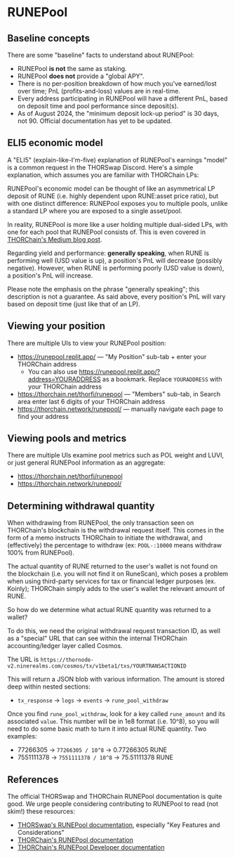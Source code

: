# RUNEPool

## Baseline concepts

There are some "baseline" facts to understand about RUNEPool:

- RUNEPool **is not** the same as staking.
- RUNEPool **does not** provide a "global APY".
- There is no per-position breakdown of how much you've earned/lost over time; PnL (profits-and-loss) values are in real-time.
- Every address participating in RUNEPool will have a different PnL, based on deposit time and pool performance since deposit(s).
- As of August 2024, the "minimum deposit lock-up period" is 30 days, not 90.  Official documentation has yet to be updated.

## ELI5 economic model

A "ELI5" (explain-like-I'm-five) explanation of RUNEPool's earnings "model" is
a common request in the THORSwap Discord.  Here's a simple explanation, which
assumes you are familiar with THORChain LPs:

RUNEPool's economic model can be thought of like an asymmetrical LP deposit of
RUNE (i.e. highly dependent upon RUNE:asset price ratio), but with one distinct
difference: RUNEPool exposes you to multiple pools, unlike a standard LP where
you are exposed to a single asset/pool.

In reality, RUNEPool is more like a user holding multiple dual-sided LPs,
with one for each pool that RUNEPool consists of.  This is even covered in
[THORChain's Medium blog post](https://medium.com/thorchain/runepool-on-thorchain-bf8fef5587d5).

Regarding yield and performance: **generally speaking**, when RUNE is
performing well (USD value is up), a position's PnL will decrease (possibly
negative).  However, when RUNE is performing poorly (USD value is down), a
position's PnL will increase.

Please note the emphasis on the phrase "generally speaking"; this description
is not a guarantee.  As said above, every position's PnL will vary based on
deposit time (just like that of an LP).

## Viewing your position

There are multiple UIs to view your RUNEPool position:

- <https://runepool.replit.app/> &mdash; "My Position" sub-tab + enter your THORChain address
  - You can also use <https://runepool.replit.app/?address=YOURADDRESS> as a bookmark.  Replace `YOURADDRESS` with your THORChain address
- <https://thorchain.net/thorfi/runepool> &mdash; "Members" sub-tab, in Search area enter last 6 digits of your THORChain address
- <https://thorchain.network/runepool/> &mdash; manually navigate each page to find your address

## Viewing pools and metrics

There are multiple UIs examine pool metrics such as POL weight and LUVI, or
just general RUNEPool information as an aggregate:

- <https://thorchain.net/thorfi/runepool>
- <https://thorchain.network/runepool/>

## Determining withdrawal quantity

When withdrawing from RUNEPool, the only transaction seen on THORChain's
blockchain is the withdrawal request itself.  This comes in the form of a memo
instructs THORChain to initiate the withdrawal, and (effectively) the
percentage to withdraw (ex: `POOL-:10000` means withdraw 100% from RUNEPool).

The actual quantity of RUNE returned to the user's wallet is not found on the
blockchain (i.e. you will not find it on RuneScan), which poses a problem when
using third-party services for tax or financial ledger purposes (ex. Koinly);
THORChain simply adds to the user's wallet the relevant amount of RUNE.

So how do we determine what actual RUNE quantity was returned to a wallet?

To do this, we need the original withdrawal request transaction ID, as well as a
"special" URL that can see within the internal THORChain accounting/ledger
layer called Cosmos.

The URL is `https://thornode-v2.ninerealms.com/cosmos/tx/v1beta1/txs/YOURTRANSACTIONID`

This will return a JSON blob with various information.  The amount is stored
deep within nested sections:

- `tx_response` &rarr; `logs` &rarr; `events` &rarr; `rune_pool_withdraw`

Once you find `rune_pool_withdraw`, look for a key called `rune_amount` and its
associated `value`.  This number will be in 1e8 format (i.e. 10^8), so you will
need to do some basic math to turn it into actual RUNE quantity.  Two examples:

- 77266305 &rarr; `77266305 / 10^8` &rarr; 0.77266305 RUNE
- 7551111378 &rarr; `7551111378 / 10^8` &rarr; 75.51111378 RUNE

## References

The official THORSwap and THORChain RUNEPool documentation is quite good.  We
urge people considering contributing to RUNEPool to read (not skim!) these
resources:

- [THORSwap's RUNEPool documentation](https://docs.thorswap.finance/thorswap/thorswap/runepool), especially "Key Features and Considerations"
- [THORChain's RUNEPool documentation](https://docs.thorchain.org/thorchain-finance/runepool)
- [THORChain's RUNEPool Developer documentation](https://dev.thorchain.org/concepts/rune-pool.html)
